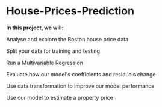 # House-Prices-Prediction

**In this project, we will:**

Analyse and explore the Boston house price data

Split your data for training and testing

Run a Multivariable Regression

Evaluate how our model's coefficients and residuals change

Use data transformation to improve our model performance

Use our model to estimate a property price

